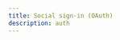 ```yaml
---
title: Social sign-in (OAuth)
description: auth
---
```


<inline-fragment platform="js" src="~/lib/auth/fragments/js/social.md"></inline-fragment>